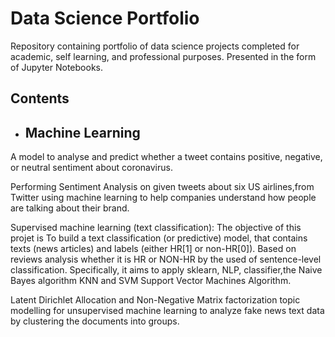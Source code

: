 # Data Science Portfolio
Repository containing portfolio of data science projects completed for academic, self learning, and professional purposes. Presented in the form of Jupyter Notebooks.

## Contents
- ## Machine Learning

A model to analyse and predict whether a tweet contains positive, negative, or neutral sentiment about coronavirus.

Performing Sentiment Analysis on given tweets about six US airlines,from Twitter using machine learning to help companies understand how people are talking about their brand.

Supervised machine learning (text classification): The objective of this projet is To build a text classification (or predictive) model, that contains texts (news articles) and labels (either HR[1] or non-HR[0]). Based on reviews analysis whether it is HR or NON-HR by the used of sentence-level classification. Specifically, it aims to apply sklearn, NLP, classifier,the Naive Bayes algorithm KNN and SVM Support Vector Machines Algorithm. 

Latent Dirichlet Allocation and Non-Negative Matrix factorization topic modelling for unsupervised machine learning to analyze fake news  text data by clustering the documents into groups.
